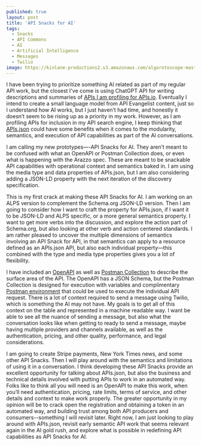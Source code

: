 ```yaml
---
published: true
layout: post
title: 'API Snacks for AI'
tags:
  - Snacks
  - API Commons
  - AI
  - Artificial Intelligence
  - Messages
  - Twilio
image: https://kinlane-productions2.s3.amazonaws.com/algorotoscope-master/1939-new-york-worlds-fair-corner-restaurant.jpeg
---
```

I have been trying to prioritize something AI related as part of my regular API work, but the closest I've come is using ChatGPT API for writing descriptions and summaries of [APIs I am profiling for APIs.io](https://apis.io/blog/). Eventually I intend to create a small language model from API Evangelist content, just so I understand how AI works, but I just haven’t had time, and honestly it doesn’t seem to be rising up as a priority in my work. However, as I am profiling APIs for inclusion in my API search engine, I keep thinking that [APIs.json](https://apisjson.org) could have some benefits when it comes to the modularity, semantics, and execution of API capabilities as part of the AI conversations.

I am calling my new prototypes—-API Snacks for AI. They aren’t meant to be confused with what an OpenAPI or Postman Collection does, or even what is happening with the Arazzo spec. These are meant to be snackable API capabilities with operational context and semantics baked in. I am using the media type and data properties of APIs.json, but I am also considering adding a JSON-LD property with the next iteration of the discovery specification.

<script src="https://gist.github.com/kinlane/97570d88f64209e22edc6ff5665e2d79.js"></script>

This is my first crack at making these API Snacks for AI. I am working on an ALPS version to complement the Schema.org JSON-LD version. Then I am going to consider how I want to craft the property for APIs.json, if I want it to be JSON-LD and ALPS specific, or a more general semantics property. I want to get more verbs into the discussion, and explore the action part of Schema.org, but also looking at other verb and action centered standards. I am rather pleased to uncover the multiple dimensions of semantics involving an API Snack for API, in that semantics can apply to a resource defined as an APIs.json API, but also each individual property—this combined with the type and media type properties gives you a lot of flexibility.

I have included an [OpenAPI](https://github.com/api-commons/snacks-twilio-messages/blob/main/openapi.yml) as well as [Postman Collection](https://github.com/api-commons/snacks-twilio-messages/blob/main/postman-collection.json) to describe the surface area of the API. The OpenAPI has a JSON Schema, but the Postman Collection is designed for execution with variables and complimentary [Postman environment](https://github.com/api-commons/snacks-twilio-messages/blob/main/postman-environment.json) that could be used to execute the individual API request. There is a lot of context required to send a message using Twilio, which is something the AI may not have. My goals is to get all of this context on the table and represented in a machine readable way. I want be able to see all the nuance of sending a message, but also what the conversation looks like when getting to ready to send a message, maybe having multiple providers and channels available, as well as the authentication, pricing, and other quality, performance, and legal considerations.

I am going to create Stripe payments, New York Times news, and some other API Snacks. Then I will play around with the semantics and limitations of using it in a conversation. I think developing these API Snacks provide an excellent opportunity for talking about APIs.json, but also the business and technical details involved with putting APIs to work in an automated way. Folks like to think all you will need is an OpenAPI to make this work, when you’ll need authentication, pricing, rate limits, terms of service, and other details and context to make work properly. The greater opportunity in my opinion will be to crack open the registration and obtaining a token in an automated way, and building trust among both API producers and consumers--something I will revisit later. Right now, I am just looking to play around with APIs.json, revisit early semantic API work that seems relevant again in the AI gold rush, and explore what is possible in redefining API capabilities as API Snacks for AI.